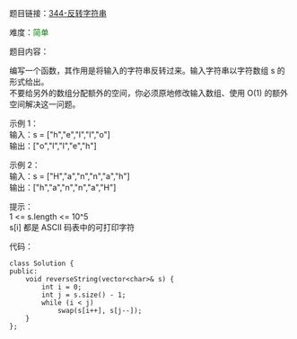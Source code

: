 题目链接：[344-反转字符串](https://leetcode-cn.com/problems/reverse-string/)

难度：<font color="Green">简单</font>

题目内容：

编写一个函数，其作用是将输入的字符串反转过来。输入字符串以字符数组 s 的形式给出。<br>
不要给另外的数组分配额外的空间，你必须原地修改输入数组、使用 O(1) 的额外空间解决这一问题。

示例 1：<br>
输入：s = ["h","e","l","l","o"]<br>
输出：["o","l","l","e","h"]

示例 2：<br>
输入：s = ["H","a","n","n","a","h"]<br>
输出：["h","a","n","n","a","H"]

提示：<br>
1 <= s.length <= 10^5<br>
s[i] 都是 ASCII 码表中的可打印字符


代码：
```
class Solution {
public:
    void reverseString(vector<char>& s) {
        int i = 0;
        int j = s.size() - 1;
        while (i < j) 
            swap(s[i++], s[j--]);
    }
};
```